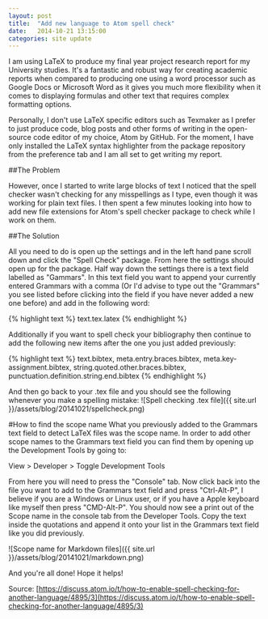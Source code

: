 ```yaml
---
layout: post
title:  "Add new language to Atom spell check"
date:   2014-10-21 13:15:00
categories: site update
---
```

I am using LaTeX to produce my final year project research report for my University studies. It's a fantastic and robust way for creating academic reports when compared to producing one using a word processor such as Google Docs or Microsoft Word as it gives you much more flexibility when it comes to displaying formulas and other text that requires complex formatting options.

Personally, I don't use LaTeX specific editors such as Texmaker as I prefer to just produce code, blog posts and other forms of writing in the open-source code editor of my choice, Atom by GitHub. For the moment, I have only installed the LaTeX syntax highlighter from the package repository from the preference tab and I am all set to get writing my report.

##The Problem

However, once I started to write large blocks of text I noticed that the spell checker wasn't checking for any misspellings as I type, even though it was working for plain text files. I then spent a few minutes looking into how to add new file extensions for Atom's spell checker package to check while I work on them.

##The Solution

All you need to do is open up the settings and in the left hand pane scroll down and click the "Spell Check" package. From here the settings should open up for the package. Half way down the settings there is a text field labelled as "Gammars". In this text field you want to append your currently entered Grammars with a comma (Or I'd advise to type out the "Grammars" you see listed before clicking into the field if you have never added a new one before) and add in the following word:

{% highlight text %}
  text.tex.latex
{% endhighlight %}

Additionally if you want to spell check your bibliography then continue to add the following new items after the one you just added previously:

{% highlight text %}
  text.bibtex, meta.entry.braces.bibtex, meta.key-assignment.bibtex, string.quoted.other.braces.bibtex, punctuation.definition.string.end.bibtex
{% endhighlight %}

And then go back to your .tex file and you should see the following whenever you make a spelling mistake:
![Spell checking .tex file]({{ site.url }}/assets/blog/20141021/spellcheck.png)

#How to find the scope name
What you previously added to the Grammars text field to detect LaTeX files was the scope name. In order to add other scope names to the Grammars text field you can find them by opening up the Development Tools by going to:

View > Developer > Toggle Development Tools

From here you will need to press the "Console" tab. Now click back into the file you want to add to the Grammars text field and press "Ctrl-Alt-P", I believe if you are a Windows or Linux user, or if you have a Apple keyboard like myself then press "CMD-Alt-P". You should now see a print out of the Scope name in the console tab from the Developer Tools. Copy the text inside the quotations and append it onto your list in the Grammars text field like you did previously.

![Scope name for Markdown files]({{ site.url }}/assets/blog/20141021/markdown.png)

And you're all done! Hope it helps!

Source: [https://discuss.atom.io/t/how-to-enable-spell-checking-for-another-language/4895/3](https://discuss.atom.io/t/how-to-enable-spell-checking-for-another-language/4895/3)
